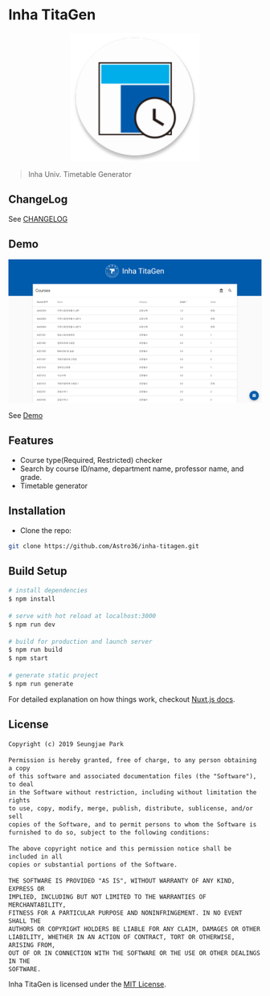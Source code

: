 # Inha TitaGen

<p align="center"><img src="./static/icon.png" width="256px" alt="Logo"></p>

> Inha Univ. Timetable Generator

## ChangeLog

See [CHANGELOG](./CHANGELOG.md)

## Demo

![Demo Screenshot](./screenshot.png)

See [Demo](https://astro36.github.io/inha-titagen/)

## Features

- Course type(Required, Restricted) checker
- Search by course ID/name, department name, professor name, and grade.
- Timetable generator

## Installation

- Clone the repo:

```bash
git clone https://github.com/Astro36/inha-titagen.git
```

## Build Setup

```bash
# install dependencies
$ npm install

# serve with hot reload at localhost:3000
$ npm run dev

# build for production and launch server
$ npm run build
$ npm start

# generate static project
$ npm run generate
```

For detailed explanation on how things work, checkout [Nuxt.js docs](https://nuxtjs.org).

## License

```text
Copyright (c) 2019 Seungjae Park

Permission is hereby granted, free of charge, to any person obtaining a copy
of this software and associated documentation files (the "Software"), to deal
in the Software without restriction, including without limitation the rights
to use, copy, modify, merge, publish, distribute, sublicense, and/or sell
copies of the Software, and to permit persons to whom the Software is
furnished to do so, subject to the following conditions:

The above copyright notice and this permission notice shall be included in all
copies or substantial portions of the Software.

THE SOFTWARE IS PROVIDED "AS IS", WITHOUT WARRANTY OF ANY KIND, EXPRESS OR
IMPLIED, INCLUDING BUT NOT LIMITED TO THE WARRANTIES OF MERCHANTABILITY,
FITNESS FOR A PARTICULAR PURPOSE AND NONINFRINGEMENT. IN NO EVENT SHALL THE
AUTHORS OR COPYRIGHT HOLDERS BE LIABLE FOR ANY CLAIM, DAMAGES OR OTHER
LIABILITY, WHETHER IN AN ACTION OF CONTRACT, TORT OR OTHERWISE, ARISING FROM,
OUT OF OR IN CONNECTION WITH THE SOFTWARE OR THE USE OR OTHER DEALINGS IN THE
SOFTWARE.
```

Inha TitaGen is licensed under the [MIT License](./LICENSE).
